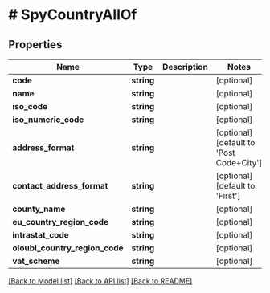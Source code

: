 # # SpyCountryAllOf

## Properties

Name | Type | Description | Notes
------------ | ------------- | ------------- | -------------
**code** | **string** |  | [optional]
**name** | **string** |  | [optional]
**iso_code** | **string** |  | [optional]
**iso_numeric_code** | **string** |  | [optional]
**address_format** | **string** |  | [optional] [default to 'Post Code+City']
**contact_address_format** | **string** |  | [optional] [default to 'First']
**county_name** | **string** |  | [optional]
**eu_country_region_code** | **string** |  | [optional]
**intrastat_code** | **string** |  | [optional]
**oioubl_country_region_code** | **string** |  | [optional]
**vat_scheme** | **string** |  | [optional]

[[Back to Model list]](../../README.md#models) [[Back to API list]](../../README.md#endpoints) [[Back to README]](../../README.md)
